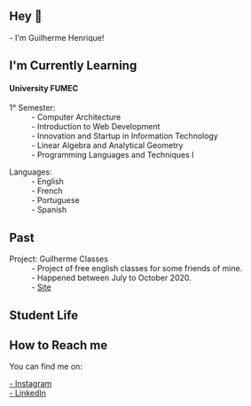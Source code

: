 <h2>Hey 👋</h2>

<p>- I'm Guilherme Henrique!</p>

<h2>I'm Currently Learning</h2>

<h4>University FUMEC</h4>

<dl>
  <dt>1° Semester:</dt>
  <dd>- Computer Architecture</dd>
  <dd>- Introduction to Web Development</dd>
  <dd>- Innovation and Startup in Information Technology</dd>
  <dd>- Linear Algebra and Analytical Geometry</dd>
  <dd>- Programming Languages and Techniques I</dd>
</dl>

<dl>
  <dt>Languages:</dt>
  <dd>- English</dd>
  <dd>- French</dd>
  <dd>- Portuguese</dd>
  <dd>- Spanish</dd>
</dl>

<h2>Past</h2>
<dl>
  <dt>Project: Guilherme Classes</dt>
  <dd>- Project of free english classes for some friends of mine.</dd>
  <dd>- Happened between July to October 2020.</dd>
  <dd>- <a href="https://sites.google.com/view/guilhermeclasses/support-materials?authuser=0">Site</a>
</dl>

<h2>Student Life</h2> 

<h2>How to Reach me</h2>
<p>You can find me on:</p>
<a href="https://www.instagram.com/euguiihenry/"> - Instagram</a>
<br>
<a href="https://www.linkedin.com/in/guilherme-henrique-L/"> - LinkedIn</a>
<br>




